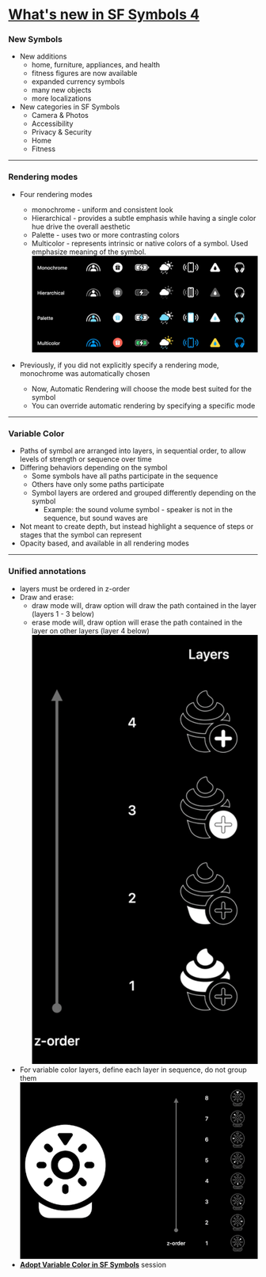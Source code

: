 # [**What's new in SF Symbols 4**](https://developer.apple.com/videos/play/wwdc2022-10157)

### **New Symbols**
* New additions
	* home, furniture, appliances, and health
	* fitness figures are now available
	* expanded currency symbols
	* many new objects
	* more localizations
* New categories in SF Symbols
	* Camera & Photos
	* Accessibility
	* Privacy & Security
	* Home
	* Fitness

---

### **Rendering modes**
* Four rendering modes
	* monochrome - uniform and consistent look
	* Hierarchical - provides a subtle emphasis while having a single color hue drive the overall aesthetic
	* Palette - uses two or more contrasting colors
	* Multicolor - represents intrinsic or native colors of a symbol. Used emphasize meaning of the symbol.
![](images/sfsymbols/rendering_modes.png)

* Previously, if you did not explicitly specify a rendering mode, monochrome was automatically chosen
	* Now, Automatic Rendering will choose the mode best suited for the symbol
	* You can override automatic rendering by specifying a specific mode

---

### **Variable Color**
* Paths of symbol are arranged into layers, in sequential order, to allow levels of strength or sequence over time
* Differing behaviors depending on the symbol
	* Some symbols have all paths participate in the sequence
	* Others have only some paths participate
	* Symbol layers are ordered and grouped differently depending on the symbol
		* Example: the sound volume symbol - speaker is not in the sequence, but sound waves are 
* Not meant to create depth, but instead highlight a sequence of steps or stages that the symbol can represent
* Opacity based, and available in all rendering modes

---

### **Unified annotations**
* layers must be ordered in z-order
* Draw and erase:
	* draw mode will, draw option will draw the path contained in the layer (layers 1 - 3 below)
	* erase mode will, draw option will erase the path contained in the layer on other layers (layer 4 below)
![](images/sfsymbols/layers.png)
* For variable color layers, define each layer in sequence, do not group them
![](images/sfsymbols/variable_layers.png)
* [**Adopt Variable Color in SF Symbols**](./Adopt%20Variable%20Color%20in%20SF%20Symbols.md) session